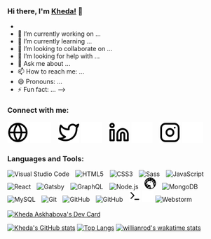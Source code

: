 ### Hi there, I'm [Kheda!](https://airgirl2305.github.io) 🖖
- 
- 🔭 I’m currently working on ...
- 🌱 I’m currently learning ...
- 👯 I’m looking to collaborate on ...
- 🤔 I’m looking for help with ...
- 💬 Ask me about ...
- 📫 How to reach me: ...
- 😄 Pronouns: ...
- ⚡ Fun fact: ...
-->
### Connect with me:
[![website](./img/globe-light.svg)](https://airgirl2305.github.io)
[![website](./img/globe-dark.svg)](https://airgirl2305.github.io)
&nbsp;&nbsp;
[![website](./img/twitter-light.svg)](https://twitter.com/AirGirl2305#gh-light-mode-only)
[![website](./img/twitter-dark.svg)](https://twitter.com/AirGirl2305#gh-dark-mode-only)
&nbsp;&nbsp;
[![website](./img/linkedin-light.svg)](https://www.linkedin.com/in/kheda-askhabova/#gh-light-mode-only)
[![website](./img/linkedin-dark.svg)](https://www.linkedin.com/in/kheda-askhabova/#gh-dark-mode-only)
&nbsp;&nbsp;
[![website](./img/instagram-light.svg)](https://www.instagram.com/k.airgirl/#gh-light-mode-only)
[![website](./img/instagram-dark.svg)](https://www.instagram.com/k.airgirl/r#gh-dark-mode-only)

### Languages and Tools:

<img alt="Visual Studio Code" width="26px" src="https://cdn.jsdelivr.net/gh/devicons/devicon/icons/vscode/vscode-original.svg" style="padding-right:10px;" />
<img alt="HTML5" width="26px" src="https://cdn.jsdelivr.net/gh/devicons/devicon/icons/html5/html5-original.svg" style="padding-right:10px;" />
<img alt="CSS3" width="26px" src="https://cdn.jsdelivr.net/gh/devicons/devicon/icons/css3/css3-original.svg" style="padding-right:10px;" />
<img alt="Sass" width="26px" src="https://cdn.jsdelivr.net/gh/devicons/devicon/icons/sass/sass-original.svg" style="padding-right:10px;" />
<img alt="JavaScript" width="26px" src="https://cdn.jsdelivr.net/gh/devicons/devicon/icons/javascript/javascript-original.svg" style="padding-right:10px;" />
<img alt="React" width="26px" src="https://cdn.jsdelivr.net/gh/devicons/devicon/icons/react/react-original.svg" style="padding-right:10px;" />
<img alt="Gatsby" width="26px" src="https://cdn.jsdelivr.net/gh/devicons/devicon/icons/gatsby/gatsby-original.svg" style="padding-right:10px;" />
<img alt="GraphQL" width="26px" src="https://cdn.jsdelivr.net/gh/devicons/devicon/icons/graphql/graphql-plain.svg" style="padding-right:10px;" />
<img alt="Node.js" width="26px" src="https://cdn.jsdelivr.net/gh/devicons/devicon/icons/nodejs/nodejs-original.svg" style="padding-right:10px;" />
<img alt="Deno" width="26px" src="./img/deno-light.svg" style="padding-right:10px;" />
<img alt="MongoDB" width="26px" src="https://cdn.jsdelivr.net/gh/devicons/devicon/icons/mongodb/mongodb-original.svg" style="padding-right:10px;" />
<img alt="MySQL" width="26px" src="https://cdn.jsdelivr.net/gh/devicons/devicon/icons/mysql/mysql-original.svg" style="padding-right:10px;" />
<img alt="Git" width="26px" src="https://cdn.jsdelivr.net/gh/devicons/devicon/icons/git/git-original.svg" style="padding-right:10px;" />
<img alt="GitHub" width="26px" src="https://user-images.githubusercontent.com/3369400/139447912-e0f43f33-6d9f-45f8-be46-2df5bbc91289.png" style="padding-right:10px;" />
<img alt="GitHub" width="26px" src="https://user-images.githubusercontent.com/3369400/139448065-39a229ba-4b06-434b-bc67-616e2ed80c8f.png" style="padding-right:10px;" />
<img alt="Terminal" width="26px" src="./img/terminal-light.svg" />
<img alt="Terminal" width="26px" src="./img/terminal-dark.svg" />
<img alt="Webstorm" width="26px" src="https://www.google.com/url?sa=i&url=https%3A%2F%2Flogowik.com%2Fjetbrains-webstorm-logo-vector-svg-pdf-ai-eps-cdr-free-download-11836.html&psig=AOvVaw081v_FpXMaMQxVDb2NiLJp&ust=1652823856793000&source=images&cd=vfe&ved=2ahUKEwj4yZPo_uT3AhVKxCoKHStBDtEQjRx6BAgAEAs" />
<br />
<br />
<a href="https://app.daily.dev/airgirl"><img src="https://api.daily.dev/devcards/cff88e4e973f47198d051b9d84c276bb.png?r=ye5" width="400" alt="Kheda Askhabova's Dev Card"/></a>

[![Kheda's GitHub stats](https://github-readme-stats.vercel.app/api?username=airgirl2305)](https://github.com/airgirl2305/github-readme-stats)
[![Top Langs](https://github-readme-stats.vercel.app/api/top-langs/?username=airgirl2305&layout=compact)](https://github.com/airgirl2305/github-readme-stats)
[![willianrod's wakatime stats](https://github-readme-stats.vercel.app/api/wakatime?username=airgirl2305)](https://github.com/airgirl2305/github-readme-stats)
